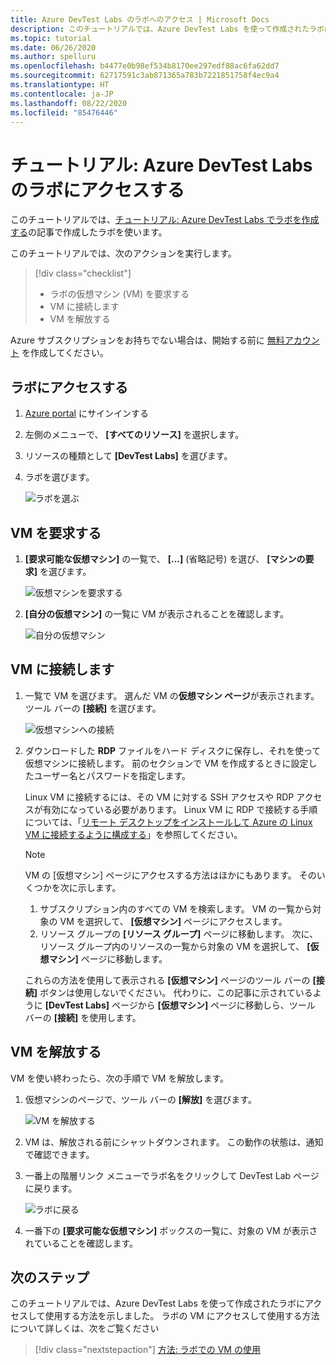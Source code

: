 ```yaml
---
title: Azure DevTest Labs のラボへのアクセス | Microsoft Docs
description: このチュートリアルでは、Azure DevTest Labs を使って作成されたラボにアクセスし、仮想マシンを要求して使用した後、それらを解放します。
ms.topic: tutorial
ms.date: 06/26/2020
ms.author: spelluru
ms.openlocfilehash: b4477e0b98ef534b8170ee297edf88ac6fa62dd7
ms.sourcegitcommit: 62717591c3ab871365a783b7221851758f4ec9a4
ms.translationtype: HT
ms.contentlocale: ja-JP
ms.lasthandoff: 08/22/2020
ms.locfileid: "85476446"
---
```

# <a name="tutorial-access-a-lab-in-azure-devtest-labs"></a>チュートリアル: Azure DevTest Labs のラボにアクセスする
このチュートリアルでは、[チュートリアル: Azure DevTest Labs でラボを作成する](tutorial-create-custom-lab.md)の記事で作成したラボを使います。

このチュートリアルでは、次のアクションを実行します。

> [!div class="checklist"]
> * ラボの仮想マシン (VM) を要求する
> * VM に接続します
> * VM を解放する

Azure サブスクリプションをお持ちでない場合は、開始する前に [無料アカウント](https://azure.microsoft.com/free/) を作成してください。

## <a name="access-the-lab"></a>ラボにアクセスする

1. [Azure portal](https://portal.azure.com) にサインインする
2. 左側のメニューで、 **[すべてのリソース]** を選択します。 
3. リソースの種類として **[DevTest Labs]** を選びます。 
4. ラボを選びます。 

    ![ラボを選ぶ](./media/tutorial-use-custom-lab/search-for-select-custom-lab.png)

## <a name="claim-a-vm"></a>VM を要求する

1. **[要求可能な仮想マシン]** の一覧で、 **[...]** (省略記号) を選び、 **[マシンの要求]** を選びます。

    ![仮想マシンを要求する](./media/tutorial-use-custom-lab/claim-virtual-machine.png)
1. **[自分の仮想マシン]** の一覧に VM が表示されることを確認します。

    ![自分の仮想マシン](./media/tutorial-use-custom-lab/my-virtual-machines.png)

## <a name="connect-to-the-vm"></a>VM に接続します

1. 一覧で VM を選びます。 選んだ VM の**仮想マシン ページ**が表示されます。 ツール バーの **[接続]** を選びます。

    ![仮想マシンへの接続](./media/tutorial-use-custom-lab/connect-button.png)
2. ダウンロードした **RDP** ファイルをハード ディスクに保存し、それを使って仮想マシンに接続します。 前のセクションで VM を作成するときに設定したユーザー名とパスワードを指定します。 

    Linux VM に接続するには、その VM に対する SSH アクセスや RDP アクセスが有効になっている必要があります。 Linux VM に RDP で接続する手順については、「[リモート デスクトップをインストールして Azure の Linux VM に接続するように構成する](../virtual-machines/linux/use-remote-desktop.md)」を参照してください。 

    > [!NOTE]
    > VM の [仮想マシン] ページにアクセスする方法はほかにもあります。 そのいくつかを次に示します。 
    > 
    > 1. サブスクリプション内のすべての VM を検索します。 VM の一覧から対象の VM を選択して、 **[仮想マシン]** ページにアクセスします。
    > 2. リソース グループの **[リソース グループ]** ページに移動します。 次に、リソース グループ内のリソースの一覧から対象の VM を選択して、 **[仮想マシン]** ページに移動します。 
    >
    > これらの方法を使用して表示される **[仮想マシン]** ページのツール バーの **[接続]** ボタンは使用しないでください。 代わりに、この記事に示されているように **[DevTest Labs]** ページから **[仮想マシン]** ページに移動しら、ツール バーの **[接続]** を使用します。


## <a name="unclaim-the-vm"></a>VM を解放する
VM を使い終わったら、次の手順で VM を解放します。 

1. 仮想マシンのページで、ツール バーの **[解放]** を選びます。 

    ![VM を解放する](./media/tutorial-use-custom-lab/unclaim-vm-menu.png)
1. VM は、解放される前にシャットダウンされます。 この動作の状態は、通知で確認できます。  
3. 一番上の階層リンク メニューでラボ名をクリックして DevTest Lab ページに戻ります。 
    
    ![ラボに戻る](./media/tutorial-use-custom-lab/breadcrumb-to-lab.png)
1. 一番下の **[要求可能な仮想マシン]** ボックスの一覧に、対象の VM が表示されていることを確認します。

    
## <a name="next-steps"></a>次のステップ
このチュートリアルでは、Azure DevTest Labs を使って作成されたラボにアクセスして使用する方法を示しました。 ラボの VM にアクセスして使用する方法について詳しくは、次をご覧ください 

> [!div class="nextstepaction"]
> [方法: ラボでの VM の使用](devtest-lab-add-vm.md)

